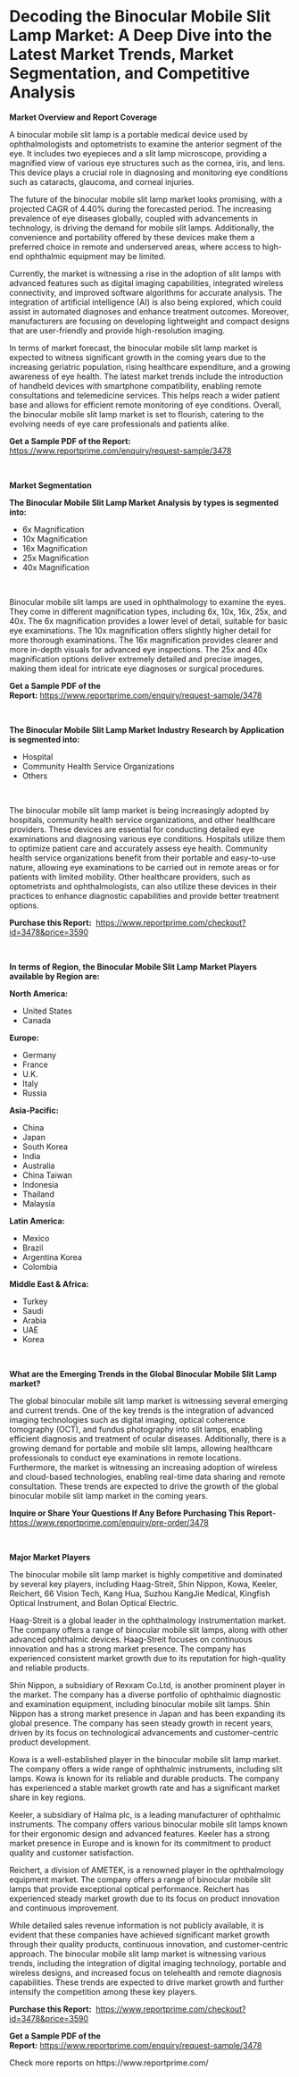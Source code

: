 <p><h1>Decoding the Binocular Mobile Slit Lamp Market: A Deep Dive into the Latest Market Trends, Market Segmentation, and Competitive Analysis</h1></p><p><strong>Market Overview and Report Coverage</strong></p>
<p><p>A binocular mobile slit lamp is a portable medical device used by ophthalmologists and optometrists to examine the anterior segment of the eye. It includes two eyepieces and a slit lamp microscope, providing a magnified view of various eye structures such as the cornea, iris, and lens. This device plays a crucial role in diagnosing and monitoring eye conditions such as cataracts, glaucoma, and corneal injuries.</p><p>The future of the binocular mobile slit lamp market looks promising, with a projected CAGR of 4.40% during the forecasted period. The increasing prevalence of eye diseases globally, coupled with advancements in technology, is driving the demand for mobile slit lamps. Additionally, the convenience and portability offered by these devices make them a preferred choice in remote and underserved areas, where access to high-end ophthalmic equipment may be limited.</p><p>Currently, the market is witnessing a rise in the adoption of slit lamps with advanced features such as digital imaging capabilities, integrated wireless connectivity, and improved software algorithms for accurate analysis. The integration of artificial intelligence (AI) is also being explored, which could assist in automated diagnoses and enhance treatment outcomes. Moreover, manufacturers are focusing on developing lightweight and compact designs that are user-friendly and provide high-resolution imaging.</p><p>In terms of market forecast, the binocular mobile slit lamp market is expected to witness significant growth in the coming years due to the increasing geriatric population, rising healthcare expenditure, and a growing awareness of eye health. The latest market trends include the introduction of handheld devices with smartphone compatibility, enabling remote consultations and telemedicine services. This helps reach a wider patient base and allows for efficient remote monitoring of eye conditions. Overall, the binocular mobile slit lamp market is set to flourish, catering to the evolving needs of eye care professionals and patients alike.</p></p>
<p><strong>Get a Sample PDF of the Report:</strong> <a href="https://www.reportprime.com/enquiry/request-sample/3478">https://www.reportprime.com/enquiry/request-sample/3478</a></p>
<p>&nbsp;</p>
<p><strong>Market Segmentation</strong></p>
<p><strong>The Binocular Mobile Slit Lamp Market Analysis by types is segmented into:</strong></p>
<p><ul><li>6x Magnification</li><li>10x Magnification</li><li>16x Magnification</li><li>25x Magnification</li><li>40x Magnification</li></ul></p>
<p>&nbsp;</p>
<p><p>Binocular mobile slit lamps are used in ophthalmology to examine the eyes. They come in different magnification types, including 6x, 10x, 16x, 25x, and 40x. The 6x magnification provides a lower level of detail, suitable for basic eye examinations. The 10x magnification offers slightly higher detail for more thorough examinations. The 16x magnification provides clearer and more in-depth visuals for advanced eye inspections. The 25x and 40x magnification options deliver extremely detailed and precise images, making them ideal for intricate eye diagnoses or surgical procedures.</p></p>
<p><strong>Get a Sample PDF of the Report:</strong>&nbsp;<a href="https://www.reportprime.com/enquiry/request-sample/3478">https://www.reportprime.com/enquiry/request-sample/3478</a></p>
<p>&nbsp;</p>
<p><strong>The Binocular Mobile Slit Lamp Market Industry Research by Application is segmented into:</strong></p>
<p><ul><li>Hospital</li><li>Community Health Service Organizations</li><li>Others</li></ul></p>
<p>&nbsp;</p>
<p><p>The binocular mobile slit lamp market is being increasingly adopted by hospitals, community health service organizations, and other healthcare providers. These devices are essential for conducting detailed eye examinations and diagnosing various eye conditions. Hospitals utilize them to optimize patient care and accurately assess eye health. Community health service organizations benefit from their portable and easy-to-use nature, allowing eye examinations to be carried out in remote areas or for patients with limited mobility. Other healthcare providers, such as optometrists and ophthalmologists, can also utilize these devices in their practices to enhance diagnostic capabilities and provide better treatment options.</p></p>
<p><strong>Purchase this Report:</strong>&nbsp; <a href="https://www.reportprime.com/checkout?id=3478&price=3590">https://www.reportprime.com/checkout?id=3478&price=3590</a></p>
<p>&nbsp;</p>
<p><strong>In terms of Region, the Binocular Mobile Slit Lamp Market Players available by Region are:</strong></p>
<p>
    <p> <strong> North America: </strong>
        <ul>
            <li>United States</li>
            <li>Canada</li>
        </ul>
        </p> 
    <p> <strong> Europe: </strong>
        <ul>
            <li>Germany</li>
            <li>France</li>
            <li>U.K.</li>
            <li>Italy</li>
            <li>Russia</li>
        </ul>
        </p> 
    <p> <strong> Asia-Pacific: </strong>
        <ul>
            <li>China</li>
            <li>Japan</li>
            <li>South Korea</li>
            <li>India</li>
            <li>Australia</li>
            <li>China Taiwan</li>
            <li>Indonesia</li>
            <li>Thailand</li>
            <li>Malaysia</li>
        </ul>
        </p> 
    <p> <strong> Latin America: </strong>
        <ul>
            <li>Mexico</li>
            <li>Brazil</li>
            <li>Argentina Korea</li>
            <li>Colombia</li>
        </ul>
        </p> 
    <p> <strong> Middle East & Africa: </strong>
        <ul>
            <li>Turkey</li>
            <li>Saudi</li>
            <li>Arabia</li>
            <li>UAE</li>
            <li>Korea</li>
        </ul>
    </p>
    </p>
<p>&nbsp;</p>
<p><strong>What are the Emerging Trends in the Global Binocular Mobile Slit Lamp market?</strong></p>
<p><p>The global binocular mobile slit lamp market is witnessing several emerging and current trends. One of the key trends is the integration of advanced imaging technologies such as digital imaging, optical coherence tomography (OCT), and fundus photography into slit lamps, enabling efficient diagnosis and treatment of ocular diseases. Additionally, there is a growing demand for portable and mobile slit lamps, allowing healthcare professionals to conduct eye examinations in remote locations. Furthermore, the market is witnessing an increasing adoption of wireless and cloud-based technologies, enabling real-time data sharing and remote consultation. These trends are expected to drive the growth of the global binocular mobile slit lamp market in the coming years.</p></p>
<p><strong>Inquire or Share Your Questions If Any Before Purchasing This Report</strong>- <a href="https://www.reportprime.com/enquiry/pre-order/3478">https://www.reportprime.com/enquiry/pre-order/3478</a></p>
<p>&nbsp;</p>
<p><strong>Major Market Players</strong></p>
<p><p>The binocular mobile slit lamp market is highly competitive and dominated by several key players, including Haag-Streit, Shin Nippon, Kowa, Keeler, Reichert, 66 Vision Tech, Kang Hua, Suzhou KangJie Medical, Kingfish Optical Instrument, and Bolan Optical Electric.</p><p>Haag-Streit is a global leader in the ophthalmology instrumentation market. The company offers a range of binocular mobile slit lamps, along with other advanced ophthalmic devices. Haag-Streit focuses on continuous innovation and has a strong market presence. The company has experienced consistent market growth due to its reputation for high-quality and reliable products.</p><p>Shin Nippon, a subsidiary of Rexxam Co.Ltd, is another prominent player in the market. The company has a diverse portfolio of ophthalmic diagnostic and examination equipment, including binocular mobile slit lamps. Shin Nippon has a strong market presence in Japan and has been expanding its global presence. The company has seen steady growth in recent years, driven by its focus on technological advancements and customer-centric product development.</p><p>Kowa is a well-established player in the binocular mobile slit lamp market. The company offers a wide range of ophthalmic instruments, including slit lamps. Kowa is known for its reliable and durable products. The company has experienced a stable market growth rate and has a significant market share in key regions.</p><p>Keeler, a subsidiary of Halma plc, is a leading manufacturer of ophthalmic instruments. The company offers various binocular mobile slit lamps known for their ergonomic design and advanced features. Keeler has a strong market presence in Europe and is known for its commitment to product quality and customer satisfaction.</p><p>Reichert, a division of AMETEK, is a renowned player in the ophthalmology equipment market. The company offers a range of binocular mobile slit lamps that provide exceptional optical performance. Reichert has experienced steady market growth due to its focus on product innovation and continuous improvement.</p><p>While detailed sales revenue information is not publicly available, it is evident that these companies have achieved significant market growth through their quality products, continuous innovation, and customer-centric approach. The binocular mobile slit lamp market is witnessing various trends, including the integration of digital imaging technology, portable and wireless designs, and increased focus on telehealth and remote diagnosis capabilities. These trends are expected to drive market growth and further intensify the competition among these key players.</p></p>
<p><strong>Purchase this Report:</strong>&nbsp;&nbsp;<a href="https://www.reportprime.com/checkout?id=3478&price=3590">https://www.reportprime.com/checkout?id=3478&price=3590</a></p>
<p></p>
<p><strong>Get a Sample PDF of the Report:</strong>&nbsp;<a href="https://www.reportprime.com/enquiry/request-sample/3478">https://www.reportprime.com/enquiry/request-sample/3478</a></p>
<p>Check more reports on https://www.reportprime.com/</p>